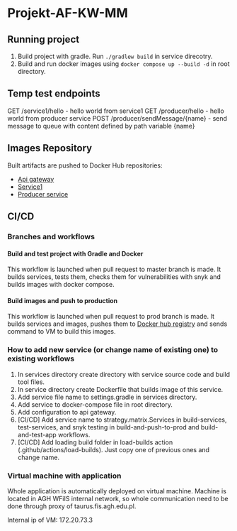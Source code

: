 # Projekt-AF-KW-MM

## Running project

1. Build project with gradle. Run `./gradlew build` in service direcotry.
2. Build and run docker images using `docker compose up --build -d` in root directory.

## Temp test endpoints

GET /service1/hello - hello world from service1
GET /producer/hello - hello world from producer service
POST /producer/sendMessage/{name} - send message to queue with content defined by path variable {name}

## Images Repository
Built artifacts are pushed to Docker Hub repositories:
- [Api gateway](https://hub.docker.com/r/kerdamon/api-gateway)
- [Service1](https://hub.docker.com/r/kerdamon/service1)
- [Producer service](https://hub.docker.com/r/kerdamon/producer)

## CI/CD

### Branches and workflows

#### Build and test project with Gradle and Docker

This workflow is launched when pull request to master branch is made. It builds services, tests them, checks them for vulnerabilities with snyk and builds images with docker compose.

#### Build images and push to production

This workflow is launched when pull request to prod branch is made. It builds services and images, pushes them to [Docker hub registry](https://hub.docker.com/r/kerdamon) and sends command to VM to build this images.

### How to add new service (or change name of existing one) to existing workflows

1. In services  directory create directory with service source code and build tool files.
2. In service directory create Dockerfile that builds image of this service.
3. Add service file name to settings.gradle in services directory.
4. Add service to docker-compose file in root directory.
5. Add configuration to api gateway.
6. [CI/CD] Add service name to strategy.matrix.Services in build-services, test-services, and snyk testing in build-and-push-to-prod and build-and-test-app workflows.
7. [CI/CD] Add loading build folder in load-builds action (.github/actions/load-builds). Just copy one of previous ones and change name.


### Virtual machine with application

Whole application is automatically deployed on virtual machine. Machine is located in AGH WFiIS internal network, so whole communication need to be done through proxy of taurus.fis.agh.edu.pl. 

Internal ip of VM: 172.20.73.3

